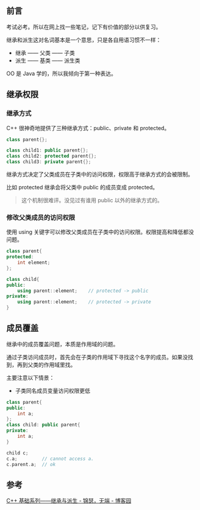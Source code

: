 ## 前言

考试必考。所以在网上找一些笔记，记下有价值的部分以供复习。

继承和派生这对名词基本是一个意思，只是各自用语习惯不一样：

- 继承 —— 父类 —— 子类
- 派生 —— 基类 —— 派生类

OO 是 Java 学的，所以我倾向于第一种表达。

## 继承权限

### 继承方式

C++ 很神奇地提供了三种继承方式：public、private 和 protected。

```cpp
class parent{};

class child1: public parent{};
class child2: protected parent{};
class child3: private parent{};
```

继承方式决定了父类成员在子类中的访问权限，权限高于继承方式的会被限制。

比如 protected 继承会将父类中 public 的成员变成 protected。

>这个机制很难评。没见过有谁用 public 以外的继承方式的。

### 修改父类成员的访问权限

使用 using 关键字可以修改父类成员在子类中的访问权限。权限提高和降低都没问题。

```cpp
class parent{
protected:
	int element;
};

class child{
public:
	using parent::element;    // protected -> public
private:
	using parent::element;    // protected -> private
}
```

## 成员覆盖

继承中的成员覆盖问题，本质是作用域的问题。

通过子类访问成员时，首先会在子类的作用域下寻找这个名字的成员。如果没找到，再到父类的作用域里找。

主要注意以下情景：

- 子类同名成员变量访问权限更低
```cpp
class parent{
public:
	int a;
};
class child: public parent{
private:
	int a;
}

child c;
c.a;         // cannot access a.
c.parent.a;  // ok
```

## 参考

[C++ 基础系列——继承与派生 - 锦瑟，无端 - 博客园](https://www.cnblogs.com/cscshi/p/15350328.html)